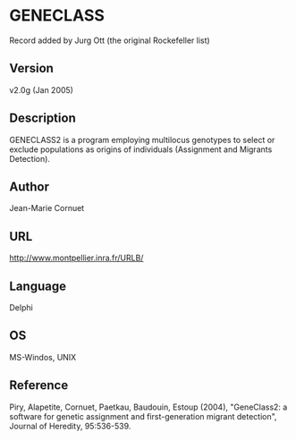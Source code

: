 # GENECLASS
Record added by Jurg Ott (the original Rockefeller list)

## Version
v2.0g (Jan 2005)

## Description
GENECLASS2 is a program employing multilocus genotypes to select or exclude populations as origins of individuals (Assignment and Migrants Detection).

## Author
Jean-Marie Cornuet

## URL
http://www.montpellier.inra.fr/URLB/

## Language
Delphi

## OS
MS-Windos, UNIX

## Reference
Piry, Alapetite, Cornuet, Paetkau, Baudouin, Estoup (2004), "GeneClass2: a software for genetic assignment and first-generation migrant detection", Journal of Heredity, 95:536-539.